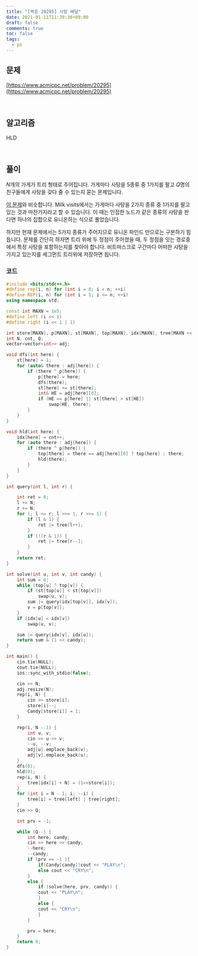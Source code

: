 ```yaml
---
title: "[백준 20295] 사탕 배달"
date: 2021-01-11T11:39:38+09:00
draft: false
comments: true
toc: false
tags:
  - ps
---
```


## 문제

[https://www.acmicpc.net/problem/20295](https://www.acmicpc.net/problem/20295)

<br>

## 알고리즘

HLD

<br>

## 풀이

$N$개의 가게가 트리 형태로 주어집니다. 가게마다 사탕을 5종류 중 1가지를 팔고 $Q$명의 친구들에게 사탕을 갖다 줄 수 있는지 묻는 문제입니다.

[이 문제](https://www.acmicpc.net/problem/18267)와 비슷합니다. Milk visits에서는 가게마다 사탕을 2가지 종류 중 1가지를 팔고 있는 것과 마찬가지라고 할 수 있습니다. 이 때는 인접한 노드가 같은 종류의 사탕을 판다면 하나의 집합으로 유니온하는 식으로 풀었습니다.

하지만 현재 문제에서는 5가지 종류가 주어지므로 유니온 파인드 만으로는 구분하기 힘듭니다. 문제를 간단히 하자면 트리 위에 두 정점이 주어졌을 때, 두 정점을 잇는 경로중에서 특정 사탕을 포함하는지를 찾아야 합니다. 비트마스크로 구간마다 어떠한 사탕을 가지고 있는지를 세그먼트 트리위에 저장하면 됩니다.

### 코드

```c++
#include <bits/stdc++.h>
#define rep(i, n) for (int i = 0; i < n; ++i)
#define REP(i, n) for (int i = 1; i <= n; ++i)
using namespace std;

const int MAXN = 1e5;
#define left (i << 1)
#define right (i << 1 | 1)

int store[MAXN], p[MAXN], st[MAXN], top[MAXN], idx[MAXN], tree[MAXN << 1],Candy[5];
int N, cnt, Q;
vector<vector<int>> adj;

void dfs(int here) {
    st[here] = 1;
    for (auto& there : adj[here]) {
        if (there ^ p[here]) {
            p[there] = here;
            dfs(there);
            st[here] += st[there];
            int& HE = adj[here][0];
            if (HE == p[here] || st[there] > st[HE])
                swap(HE, there);
        }
    }
}

void hld(int here) {
    idx[here] = cnt++;
    for (auto there : adj[here]) {
        if (there ^ p[here]) {
            top[there] = there == adj[here][0] ? top[here] : there;
            hld(there);
        }
    }
}

int query(int l, int r) {

    int ret = 0;
    l += N;
    r += N;
    for (; l <= r; l >>= 1, r >>= 1) {
        if (l & 1) {
            ret |= tree[l++];
        }
        if (!(r & 1)) {
            ret |= tree[r--];
        }
    }
    return ret;
}

int solve(int u, int v, int candy) {
    int sum = 0;
    while (top[u] ^ top[v]) {
        if (st[top[u]] < st[top[v]])
            swap(u, v);
        sum |= query(idx[top[v]], idx[v]);
        v = p[top[v]];
    }
    if (idx[u] < idx[v])
        swap(u, v);

    sum |= query(idx[v], idx[u]);
    return sum & (1 << candy);
}

int main() {
    cin.tie(NULL);
    cout.tie(NULL);
    ios::sync_with_stdio(false);

    cin >> N;
    adj.resize(N);
    rep(i, N) {
        cin >> store[i];
        store[i]--;
        Candy[store[i]] = 1;
    }

    rep(i, N - 1) {
        int u, v;
        cin >> u >> v;
        --u, --v;
        adj[u].emplace_back(v);
        adj[v].emplace_back(u);
    }
    dfs(0);
    hld(0);
    rep(i, N) {
        tree[idx[i] + N] = (1<<store[i]);
    }
    for (int i = N - 1; i; --i) {
        tree[i] = tree[left] | tree[right];
    }
    cin >> Q;

    int prv = -1;

    while (Q--) {
        int here, candy;
        cin >> here >> candy;
        --here;
        --candy;
        if (prv == -1 ){
            if(Candy[candy])cout << "PLAY\n";
            else cout << "CRY\n";
        }
        else {
            if (solve(here, prv, candy)) {
            cout << "PLAY\n";
            }
            else {
            cout << "CRY\n";
            }
        }

        prv = here;
    }
    return 0;
}
```
